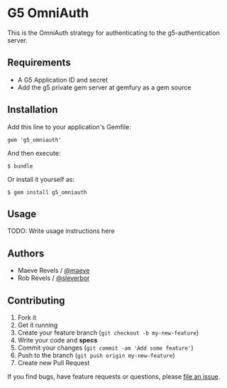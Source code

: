 # G5 OmniAuth

This is the OmniAuth strategy for authenticating to the g5-authentication
server.

## Requirements

* A G5 Application ID and secret
* Add the g5 private gem server at gemfury as a gem source

## Installation

Add this line to your application's Gemfile:

    gem 'g5_omniauth'

And then execute:

    $ bundle

Or install it yourself as:

    $ gem install g5_omniauth

## Usage

TODO: Write usage instructions here

## Authors

  * Maeve Revels / [@maeve](https://github.com/maeve)
  * Rob Revels / [@sleverbor](https://github.com/sleverbor)

## Contributing

1. Fork it
2. Get it running
3. Create your feature branch (`git checkout -b my-new-feature`)
4. Write your code and **specs**
5. Commit your changes (`git commit -am 'Add some feature'`)
6. Push to the branch (`git push origin my-new-feature`)
7. Create new Pull Request

If you find bugs, have feature requests or questions, please
[file an issue](https://github.com/g5search/g5_omniauth/issues).

